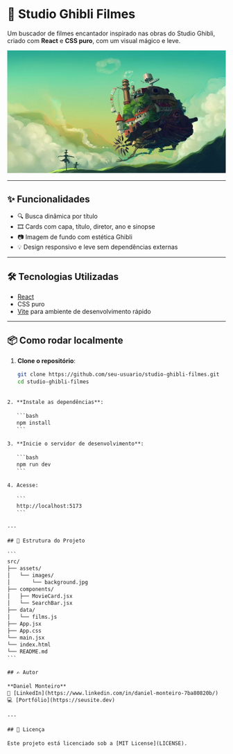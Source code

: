 # 🌿 Studio Ghibli Filmes

Um buscador de filmes encantador inspirado nas obras do Studio Ghibli, criado com **React** e **CSS puro**, com um visual mágico e leve.

![Capa do Projeto](./src/assets/images/background.jpg)

---

## ✨ Funcionalidades

- 🔍 Busca dinâmica por título
- 🎞️ Cards com capa, título, diretor, ano e sinopse
- 📷 Imagem de fundo com estética Ghibli
- 💡 Design responsivo e leve sem dependências externas

---

## 🛠️ Tecnologias Utilizadas

- [React](https://reactjs.org/)
- CSS puro
- [Vite](https://vitejs.dev/) para ambiente de desenvolvimento rápido

---

## 📦 Como rodar localmente

1. **Clone o repositório**:
   ```bash
   git clone https://github.com/seu-usuario/studio-ghibli-filmes.git
   cd studio-ghibli-filmes
````

2. **Instale as dependências**:

   ```bash
   npm install
   ```

3. **Inicie o servidor de desenvolvimento**:

   ```bash
   npm run dev
   ```

4. Acesse:

   ```
   http://localhost:5173
   ```

---

## 📁 Estrutura do Projeto

```
src/
├── assets/
│   └── images/
│       └── background.jpg
├── components/
│   ├── MovieCard.jsx
│   └── SearchBar.jsx
├── data/
│   └── films.js
├── App.jsx
├── App.css
└── main.jsx
└── index.html
└── README.md
```

## ✍️ Autor

**Daniel Monteiro**
💼 [LinkedIn](https://www.linkedin.com/in/daniel-monteiro-7ba80820b/)
💻 [Portfólio](https://seusite.dev)

---

## 📄 Licença

Este projeto está licenciado sob a [MIT License](LICENSE).
 
